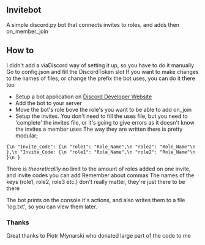 ## Invitebot
A simple discord.py bot that connects invites to roles, and adds then on_member_join

## How to
I didn't add a viaDiscord way of setting it up, so you have to do it manually
Go to config.json and fill the DiscordToken slot
If you want to make changes to the names of files, or change the prefix the bot uses, you can do it there too

- Setup a bot application on [Discord Developer Website](https://discord.com/developers)
- Add the bot to your server
- Move the bot's role bove the role's you want to be able to add on_join
- Setup the invites.
You don't need to fill the uses file, but you need to 'complete' the invites file, or it's going to give errors as it doesn't know the invites a member uses
The way they are written there is pretty modular;

``{\n
  "Invite_Code": {\n
  "role1": "Role_Name",\n
  "role2": "Role_Name"\n
  },\n
  "Invite_Code: {\n
  "role1": "Role_Name",\n
  "role2": "Role_Name"\n
  }\n
}``

There is *theoreticallly* no limit to the amount of roles added on one invite, and invite codes you can add
Remember about commas
The names of the keys (role1, role2, role3 etc.) don't really matter, they're just there to be there

The bot prints on the console it's actions, and also writes them to a file 'log.txt', so you can view them later.

### Thanks
Great thanks to Piotr Młynarski who donated large part of the code to me
